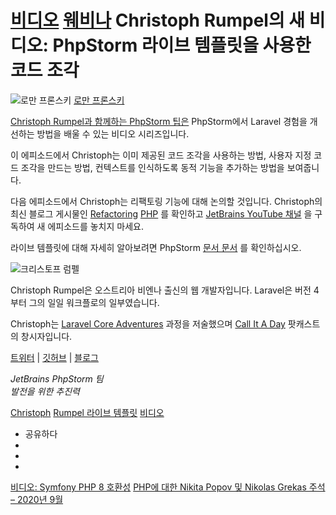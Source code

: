 [비디오](/phpstorm/category/videos/) [웨비나](/phpstorm/category/webinars/) Christoph Rumpel의 새 비디오: PhpStorm 라이브 템플릿을 사용한 코드 조각 
======================================================

![로만 프론스키](https://secure.gravatar.com/avatar/269798998e24876e4f3ea6f6d1effdc7?s=200&r=g) [로만 프론스키](https://blog.jetbrains.com/author/rpronskiy) 



 [Christoph Rumpel과 함께하는 PhpStorm 팁은](https://www.youtube.com/playlist?list=PLQ176FUIyIUZjFbdm7Ux3Okalij5jMAgw) PhpStorm에서 Laravel 경험을 개선하는 방법을 배울 수 있는 비디오 시리즈입니다.

 이 에피소드에서 Christoph는 이미 제공된 코드 조각을 사용하는 방법, 사용자 지정 코드 조각을 만드는 방법, 컨텍스트를 인식하도록 동적 기능을 추가하는 방법을 보여줍니다.

  
  
  
 다음 에피소드에서 Christoph는 리팩토링 기능에 대해 논의할 것입니다. Christoph의 최신 블로그 게시물인 [Refactoring](https://christoph-rumpel.com/2020/8/refactoring-php) [PHP](https://christoph-rumpel.com/2020/8/refactoring-php) 를 확인하고 [JetBrains YouTube 채널](https://www.youtube.com/user/JetBrainsTV) 을 구독하여 새 에피소드를 놓치지 마세요.

 라이브 템플릿에 대해 자세히 알아보려면 PhpStorm [문서 문서](https://www.jetbrains.com/help/phpstorm/using-live-templates.html) 를 확인하십시오.

![크리스토프 럼펠](https://blog.jetbrains.com/wp-content/uploads/2020/04/phpstorm-christoph_rumpel_1.jpg)

 Christoph Rumpel은 오스트리아 비엔나 출신의 웹 개발자입니다. Laravel은 버전 4부터 그의 일일 워크플로의 일부였습니다.

 Christoph는 [Laravel Core Adventures](https://laravelcoreadventures.com/) 과정을 저술했으며 [Call It A Day](https://callitaday.transistor.fm/) 팟캐스트의 창시자입니다.

 [트위터](https://twitter.com/christophrumpel) | [깃허브](https://github.com/christophrumpel) | [블로그](https://christoph-rumpel.com/)

 *JetBrains PhpStorm 팀*  
 *발전을 위한 추진력*

 [Christoph](/phpstorm/tag/christoph-rumpel/) [Rumpel 라이브 템플릿](/phpstorm/tag/live-tempates/) [비디오](/phpstorm/tag/video/)

- 공유하다
- [](https://www.facebook.com/sharer.php?u=https%3A%2F%2Fblog.jetbrains.com%2Fphpstorm%2F2020%2F09%2Fnew-video-from-christoph-rumpel-code-snippets-with-phpstorm-live-nbsp-templates%2F)
- [](https://twitter.com/intent/tweet?source=https%3A%2F%2Fblog.jetbrains.com%2Fphpstorm%2F2020%2F09%2Fnew-video-from-christoph-rumpel-code-snippets-with-phpstorm-live-nbsp-templates%2F&text=https%3A%2F%2Fblog.jetbrains.com%2Fphpstorm%2F2020%2F09%2Fnew-video-from-christoph-rumpel-code-snippets-with-phpstorm-live-nbsp-templates%2F&via=phpstorm)
- [](http://www.linkedin.com/shareArticle?mini=true&url=https%3A%2F%2Fblog.jetbrains.com%2Fphpstorm%2F2020%2F09%2Fnew-video-from-christoph-rumpel-code-snippets-with-phpstorm-live-nbsp-templates%2F)



 [비디오: Symfony PHP 8 호환성](https://blog.jetbrains.com/phpstorm/2020/09/video-nikita-popov-and-nikolas-grekas-on-symfony-php-8-compatibility/) [PHP에 대한 Nikita Popov 및 Nikolas Grekas 주석 – 2020년 9월](https://blog.jetbrains.com/phpstorm/2020/09/php-annotated-september-2020/)